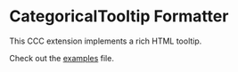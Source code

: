 # CategoricalTooltip Formatter

This CCC extension implements a rich HTML tooltip.

Check out the [examples](examples.html) file.
